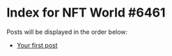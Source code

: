 # Index for NFT World #6461
Posts will be displayed in the order below:

- [Your first post](./001-first.md)

